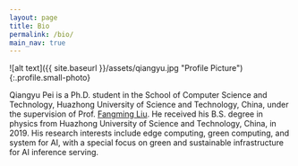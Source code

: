 ```yaml
---
layout: page
title: Bio
permalink: /bio/
main_nav: true
---
```


![alt text]({{ site.baseurl }}/assets/qiangyu.jpg "Profile Picture"){:.profile.small-photo}

Qiangyu Pei is a Ph.D. student in the School of Computer Science and Technology, Huazhong University of Science and Technology, China, under the supervision of Prof. <a href="https://fangmingliu.github.io/" target="_blank">Fangming Liu</a>. He received his B.S. degree in physics from Huazhong University of Science and Technology, China, in 2019. His research interests include edge computing, green computing, and system for AI, with a special focus on green and sustainable infrastructure for AI inference serving.

[centrarium]: https://github.com/bencentra/centrarium
[bencentra]: http://bencentra.com
[jekyll]: https://github.com/jekyll/jekyll
